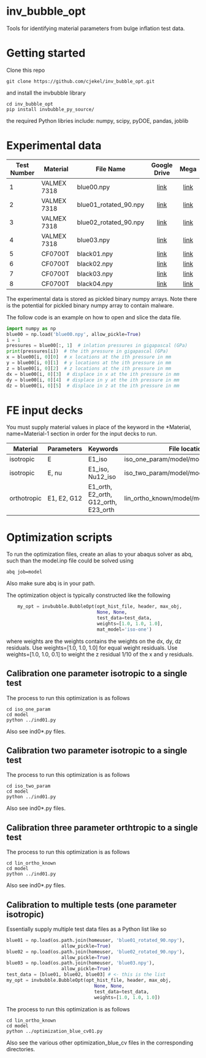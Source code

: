 # inv_bubble_opt

Tools for identifying material parameters from bulge inflation test data.

# Getting started

Clone this repo

```
git clone https://github.com/cjekel/inv_bubble_opt.git
```

and install the invbubble library

```
cd inv_bubble_opt
pip install invbubble_py_source/
```

the required Python libries include: numpy, scipy, pyDOE, pandas, joblib

# Experimental data

| Test Number | Material | File Name | Google Drive | Mega |
| ----------- | -------- | --------- |:------------:|:----:|
| 1 | VALMEX 7318 | blue00.npy | [link](https://drive.google.com/open?id=1gCdKFhzb8dr1UJBmg5Ywsjd6wAgc-nnn) | [link](https://mega.nz/#!NqoAVIxB!k4BnjtupDZwNhkmK9wiLcgEbJoYFfpZ4PT1ViSuH6WI) |
| 2 | VALMEX 7318 | blue01_rotated_90.npy | [link](https://drive.google.com/open?id=1ifOTVNmNcnaFtxnJc-HUFqWl6Fqh1P2E) | [link](https://mega.nz/#!I7gQkCbC!2Kys092LgEd553-yLRWreJGBARu92-8xnmhso0Sansw) |
| 3 | VALMEX 7318 | blue02_rotated_90.npy | [link](https://drive.google.com/open?id=1IBQVdEfEXL0e0pwrmGebZd7_TzPYW3hi) | [link](https://mega.nz/#!5nxiSAAA!OTfzmGRNgG3DuxxlMQz44FhjjWfGvHXlGini0P5beTU) |
| 4 | VALMEX 7318 | blue03.npy | [link](https://drive.google.com/open?id=1GFZQwc131NQS4CU0B5VEDIv9nc8QpMRC) | [link](https://mega.nz/#!lu5CwCbA!08Ubtocp95PvJrqozkyeCQiME2fJnQ9CedzbmGMoIDc) |
| 5 | CF0700T | black01.npy | [link](https://drive.google.com/open?id=1jtmWGAVcN4YFN42c2SUAOLZ17Q0FtQ6c) | [link](https://mega.nz/#!5jhQDCzA!Io7oGVVixFBv8IIe4o_NoOrScaoDi9IngE5NEi_15Mw) |
| 6 | CF0700T | black02.npy | [link](https://drive.google.com/open?id=11J-WHwiHXBXG-JWR1oke1aW_5kVYljIF) | [link](https://mega.nz/#!knw2zAJB!pv3Trcbd_7lGC9xgnXGCFLmfO7e-qFgVbC5Q5aYnpfU) |
| 7 | CF0700T | black03.npy | [link](https://drive.google.com/open?id=16zmo64WsyF5UTrcwz4tcZDzauCy1_7F2) | [link](https://mega.nz/#!hioUhIDJ!6PQGeX-MwP3Lb7rdB0i6pc_sGL0nAFvoR5BABe2jlJI) |
| 8 | CF0700T | black04.npy | [link](https://drive.google.com/open?id=180fhBiXFSOl6OpbJ9MHZJ0B24f9r5pH5) | [link](https://mega.nz/#!Uv4GzI4Y!PVCwLWaFM__ed9_CqXyRoZt7x4u4h-MeBeqatDaKpc4) |

The experimental data is stored as pickled binary numpy arrays. Note there is the potential for pickled binary numpy array to contain malware.

The follow code is an example on how to open and slice the data file.

```python
import numpy as np
blue00 = np.load('blue00.npy', allow_pickle=True)
i = 1
pressures = blue00[:, 1]  # inlation pressures in gigapascal (GPa)
print(pressures[i])  # the ith pressure in gigapascal (GPa)
x = blue00[i, 0][0]  # x locations at the ith pressure in mm
y = blue00[i, 0][1]  # y locations at the ith pressure in mm
z = blue00[i, 0][2]  # z locations at the ith pressure in mm
dx = blue00[i, 0][3]  # displace in x at the ith pressure in mm
dy = blue00[i, 0][4]  # displace in y at the ith pressure in mm
dz = blue00[i, 0][5]  # displace in z at the ith pressure in mm
```

# FE input decks

You must supply material values in place of the keyword in the *Material, name=Material-1 section in order for the input decks to run.

| Material | Parameters | Keywords | File location | link |
| -------- | ---------- | -------- | ------------- | ---- |
| isotropic | E | E1_iso | iso_one_param/model/model_template.inp | [link](https://github.com/cjekel/inv_bubble_opt/blob/master/iso_one_param/model/model_template.inp) |
| isotropic | E, nu | E1_iso, Nu12_iso | iso_two_param/model/model_template.inp | [link](https://github.com/cjekel/inv_bubble_opt/blob/master/iso_two_param/model/model_template.inp) |
| orthotropic | E1, E2, G12 | E1_orth, E2_orth, G12_orth, E23_orth | lin_ortho_known/model/model_template.inp | [link](https://github.com/cjekel/inv_bubble_opt/blob/master/lin_ortho_known/model/model_template.inp) |

# Optimization scripts

To run the optimization files, create an alias to your abaqus solver as abq, such than the model.inp file could be solved using
```
abq job=model
```
Also make sure abq is in your path.

The optimization object is typically constructed like the following

```python
    my_opt = invbubble.BubbleOpt(opt_hist_file, header, max_obj,
                                 None, None,
                                 test_data=test_data,
                                 weights=[1.0, 1.0, 1.0],
                                 mat_model='iso-one')
```

where weights are the weights contains the weights on the dx, dy, dz residuals. Use weights=[1.0, 1.0, 1.0] for equal weight residuals. Use weights=[1.0, 1.0, 0.1] to weight the z residual 1/10 of the x and y residuals.


## Calibration one parameter isotropic to a single test

The process to run this optimization is as follows

```
cd iso_one_param
cd model
python ../ind01.py
```

Also see ind0*.py files. 

## Calibration two parameter isotropic to a single test

The process to run this optimization is as follows

```
cd iso_two_param
cd model
python ../ind01.py
```

Also see ind0*.py files. 

## Calibration three parameter orthtropic to a single test

The process to run this optimization is as follows

```
cd lin_ortho_known
cd model
python ../ind01.py
```

Also see ind0*.py files. 

## Calibration to multiple tests (one parameter isotropic)

Essentially supply multiple test data files as a Python list like so
```python
blue01 = np.load(os.path.join(homeuser, 'blue01_rotated_90.npy'),
                    allow_pickle=True)
blue02 = np.load(os.path.join(homeuser, 'blue02_rotated_90.npy'),
                    allow_pickle=True)
blue03 = np.load(os.path.join(homeuser, 'blue03.npy'),
                    allow_pickle=True)
test_data = [blue01, blue02, blue03] # <- this is the list 
my_opt = invbubble.BubbleOpt(opt_hist_file, header, max_obj,
                                None, None,
                                test_data=test_data,
                                weights=[1.0, 1.0, 1.0])
```

The process to run this optimization is as follows

```
cd lin_ortho_known
cd model
python ../optimization_blue_cv01.py
```

Also see the various other optimization_blue_cv files in the corresponding directories. 
